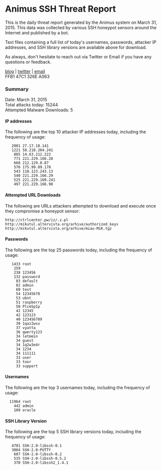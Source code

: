 # Animus SSH Threat Report

This is the daily threat report generated by the Animus system on March 31, 2015. This data was collected by various SSH honeypot sensors around the Internet and published by a bot.  

Text files containing a full list of today's usernames, passwords, attacker IP addresses, and SSH library versions are available above for download.  

As always, don't hesitate to reach out via Twitter or Email if you have any questions or feedback.  

[blog](http://morris.guru) | [twitter](https://twitter.com/andrew___morris) | [email](mailto:andrew@morris.guru)  
FFB1 47C1 326E A063  

### Summary

Date: March 31, 2015  
Total attacks today: 15244  
Attempted Malware Downloads: 5 

#### IP addresses
The following are the top 10 attacker IP addresses today, including the frequency of usage:
```
   2001 27.17.18.141
   1221 58.218.204.241
    885 14.63.212.222
    771 221.229.166.28
    668 212.129.8.87
    576 175.99.89.178
    543 118.123.243.13
    540 221.229.166.29
    525 221.229.160.241
    497 221.229.166.98
```

#### Attempted URL Downloads
The following are URLs attackers attempted to download and execute once they compromise a honeypot sensor:
```
http://ctrlcenter.pw/iz/.z.pl
http://mikutul.altervista.org/arhive/authorized_keys
http://mikutul.altervista.org/arhive/miau-MiK.tgz
```

#### Passwords
The following are the top 25 passwords today, including the frequency of usage:
```
   1433 root
    259 
    238 123456
    132 password
     83 default
     82 admin
     60 test
     54 12345678
     53 ubnt
     51 raspberry
     50 PlcmSpIp
     42 12345
     42 123123
     40 123456789
     39 1qaz2wsx
     37 vyatta
     36 qwerty123
     34 letmein
     34 guest
     34 1q2w3e4r
     34 1234
     34 111111
     33 user
     33 toor
     33 support
```

#### Usernames
The following are the top 3 usernames today, including the frequency of usage:
```
  11964 root
    442 admin
    109 oracle
```

#### SSH Library Version
The following are the top 5 SSH library versions today, including the frequency of usage:
```
   4701 SSH-2.0-libssh-0.1
   3004 SSH-2.0-PUTTY
    607 SSH-2.0-libssh-0.2
    535 SSH-2.0-libssh-0.5.2
    370 SSH-2.0-libssh2_1.4.1
```
